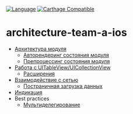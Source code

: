 [![Language](https://img.shields.io/badge/swift-4.1-green.svg)](https://swift.org)
[![Carthage Compatible](https://img.shields.io/badge/Carthage-compatible-4BC51D.svg?style=flat)](https://github.com/Carthage/Carthage)

# architecture-team-a-ios

- [Архитектура модуля](Source/HHModule/README.md)
    - [Авторендеринг состояния модуля](Source/HHModule/AUTORENDERING.md)
    - [Препроцессинг состояния модуля](Source/HHModule/PREPROCESSING.md)
- [Работа с UITableView/UICollectionView](Source/HHList/README.md)
    - [Расширения](Source/HHListExtension/README.md)
- [Взаимодействие с сетью](Source/HHNetwork/README.md)
    - [Постраничная загрузка данных](Source/HHPagingManager/README.md)
- [Индикация](Source/HHIndication/README.md)
- Best practices
    - [Мультиделегирование](Source/HHBestPractice/Multidelegate.md)
